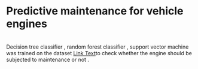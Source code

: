 # Predictive maintenance for vehicle engines
<br> Decision tree classifier , random forest classifier , support vector machine was trained on the dataset [Link Text](https://www.kaggle.com/datasets/parvmodi/automotive-vehicles-engine-health-dataset)to check whether the engine should be subjected to maintenance or not .
